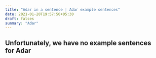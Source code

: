 ```yaml
---
title: "Adar in a sentence | Adar example sentences"
date: 2021-01-20T19:57:50+05:30
draft: falses
summary: "Adar"
---
```

## Unfortunately, we have no example sentences for Adar                 
